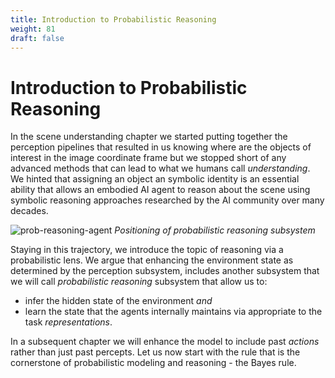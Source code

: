 ```yaml
---
title: Introduction to Probabilistic Reasoning
weight: 81
draft: false
---
```


# Introduction to Probabilistic Reasoning

In the scene understanding chapter we started putting together the perception pipelines that resulted in us knowing where are the objects of interest in the image coordinate frame but we stopped short of any advanced methods that can lead to what we humans call _understanding_. We hinted that assigning an object an symbolic identity is an essential ability that allows an embodied AI agent to reason about the scene using symbolic reasoning approaches researched by the AI community over many decades. 

![prob-reasoning-agent](images/prob-reasoning-agent.png)
*Positioning of probabilistic reasoning subsystem*

Staying in this trajectory, we introduce the topic of reasoning via a probabilistic lens. We argue that enhancing the environment state as determined by the perception subsystem, includes another subsystem that we will call _probabilistic reasoning_ subsystem that allow us to:

* infer the hidden state of the environment _and_ 
* learn the state that the agents internally maintains via appropriate to the task _representations_. 
  
In a subsequent chapter we will enhance the model to include past _actions_ rather than just past percepts. Let us now start with the rule that is the cornerstone of probabilistic modeling and reasoning - the Bayes rule. 

